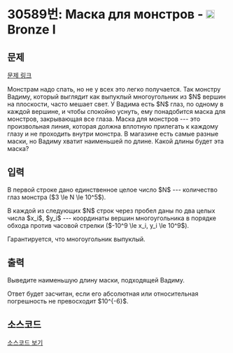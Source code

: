 # 30589번: Маска для монстров - <img src="https://static.solved.ac/tier_small/5.svg" style="height:20px" /> Bronze I

<!-- performance -->

<!-- 문제 제출 후 깃허브에 푸시를 했을 때 제출한 코드의 성능이 입력될 공간입니다.-->

<!-- end -->

## 문제

[문제 링크](https://boj.kr/30589)


<p>Монстрам надо спать, но не у всех это легко получается. Так монстру Вадиму, который выглядит как выпуклый многоугольник из $N$ вершин на плоскости, часто мешает свет. У Вадима есть $N$ глаз, по одному в каждой вершине, и чтобы спокойно уснуть, ему понадобится маска для монстров, закрывающая все глаза. Маска для монстров --- это произвольная линия, которая должна вплотную прилегать к каждому глазу и не проходить внутри монстра. В магазине есть самые разные маски, но Вадиму хватит наименьшей по длине. Какой длины будет эта маска?</p>



## 입력


<p>В первой строке дано единственное целое число $N$ --- количество глаз монстра ($3 \le N \le 10^5$).</p>

<p>В каждой из следующих $N$ строк через пробел даны по два целых числа $x_i$, $y_i$ --- координаты вершин многоугольника в порядке обхода против часовой стрелки ($-10^9 \le x_i, y_i \le 10^9$).</p>

<p>Гарантируется, что многоугольник выпуклый.</p>



## 출력


<p>Выведите наименьшую длину маски, подходящей Вадиму.</p>

<p>Ответ будет засчитан, если его абсолютная или относительная погрешность не превосходит $10^{-6}$.</p>



## 소스코드

[소스코드 보기](Маска%20для%20монстров.cpp)
